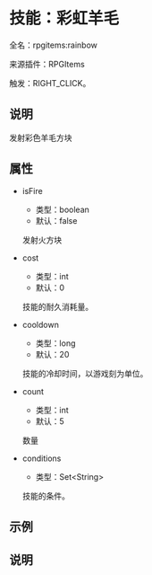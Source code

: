 # 技能：彩虹羊毛

<!-- 本文件是通过游戏内 `/rpgitem gen-wiki` 命令生成的。 -->
<!-- 请只在对应的 "beginCustomXXXX" 与 "endCustomXXXX" 间编辑。  -->
<!-- 如果您想修改技能或其属性的描述， -->
<!-- 请修改 "resources/lang/zh_CN.yml" 中对应的项。 -->

全名：rpgitems:rainbow

来源插件：RPGItems

触发：RIGHT_CLICK。

<!-- beginCustomHeader -->
<!-- endCustomHeader -->

## 说明

发射彩色羊毛方块
<!-- beginCustomDescription -->
<!-- endCustomDescription -->

## 属性

* isFire

  * 类型：boolean
  * 默认：false

  发射火方块

* cost

  * 类型：int
  * 默认：0

  技能的耐久消耗量。

* cooldown

  * 类型：long
  * 默认：20

  技能的冷却时间，以游戏刻为单位。

* count

  * 类型：int
  * 默认：5

  数量

* conditions

  * 类型：Set&lt;String&gt;

  技能的条件。

<!-- beginCustomProperties -->
<!-- endCustomProperties -->

## 示例

<!-- beginCustomExample -->
<!-- endCustomExample -->

## 说明

<!-- beginCustomNote -->
<!-- endCustomNote -->